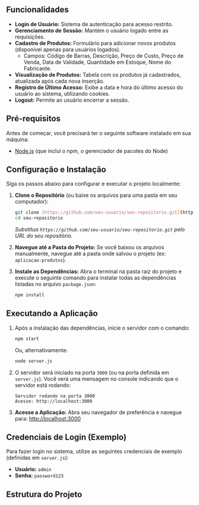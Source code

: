 ## Funcionalidades

* **Login de Usuário:** Sistema de autenticação para acesso restrito.
* **Gerenciamento de Sessão:** Mantém o usuário logado entre as requisições.
* **Cadastro de Produtos:** Formulário para adicionar novos produtos (disponível apenas para usuários logados).
    * Campos: Código de Barras, Descrição, Preço de Custo, Preço de Venda, Data de Validade, Quantidade em Estoque, Nome do Fabricante.
* **Visualização de Produtos:** Tabela com os produtos já cadastrados, atualizada após cada nova inserção.
* **Registro de Último Acesso:** Exibe a data e hora do último acesso do usuário ao sistema, utilizando cookies.
* **Logout:** Permite ao usuário encerrar a sessão.

## Pré-requisitos

Antes de começar, você precisará ter o seguinte software instalado em sua máquina:
* [Node.js](https://nodejs.org/) (que inclui o npm, o gerenciador de pacotes do Node)

## Configuração e Instalação

Siga os passos abaixo para configurar e executar o projeto localmente:

1.  **Clone o Repositório** (ou baixe os arquivos para uma pasta em seu computador):
    ```bash
    git clone [https://github.com/seu-usuario/seu-repositorio.git](https://github.com/seu-usuario/seu-repositorio.git)
    cd seu-repositorio
    ```
    *Substitua `https://github.com/seu-usuario/seu-repositorio.git` pelo URL do seu repositório.*

2.  **Navegue até a Pasta do Projeto:**
    Se você baixou os arquivos manualmente, navegue até a pasta onde salvou o projeto (ex: `aplicacao-produtos`).

3.  **Instale as Dependências:**
    Abra o terminal na pasta raiz do projeto e execute o seguinte comando para instalar todas as dependências listadas no arquivo `package.json`:
    ```bash
    npm install
    ```

## Executando a Aplicação

1.  Após a instalação das dependências, inicie o servidor com o comando:
    ```bash
    npm start
    ```
    Ou, alternativamente:
    ```bash
    node server.js
    ```

2.  O servidor será iniciado na porta `3000` (ou na porta definida em `server.js`). Você verá uma mensagem no console indicando que o servidor está rodando:
    ```
    Servidor rodando na porta 3000
    Acesse: http://localhost:3000
    ```

3.  **Acesse a Aplicação:**
    Abra seu navegador de preferência e navegue para:
    [http://localhost:3000](http://localhost:3000)

## Credenciais de Login (Exemplo)

Para fazer login no sistema, utilize as seguintes credenciais de exemplo (definidas em `server.js`):
* **Usuário:** `admin`
* **Senha:** `password123`

## Estrutura do Projeto
